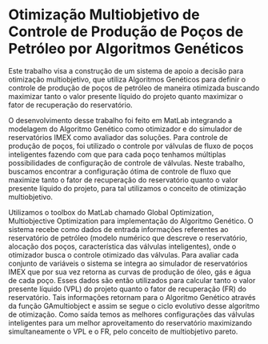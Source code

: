 # Otimização Multiobjetivo de Controle de Produção de Poços de Petróleo por Algoritmos Genéticos

  Este trabalho visa a construção de um sistema de apoio a decisão para otimização multiobjetivo, que utiliza Algoritmos Genéticos para definir o controle de produção de poços de petróleo de maneira otimizada buscando maximizar tanto o valor presente líquido do projeto quanto maximizar o fator de recuperação do reservatório.

  O desenvolvimento desse trabalho foi feito em MatLab integrando a modelagem do Algoritmo Genético como otimizador e do simulador de reservatórios IMEX como avaliador das soluções. Para controle de produção de poços, foi utilizado o controle por válvulas de fluxo de poços inteligentes fazendo com que para cada poço tenhamos múltiplas possibilidades de configuração de controle de válvulas. Neste trabalho, buscamos encontrar a configuração ótima de controle de fluxo que maximize tanto o fator de recuperação do reservatório quanto o valor presente líquido do projeto, para tal utilizamos o conceito de otimização multiobjetivo.

  Utilizamos o toolbox do MatLab chamado Global Optimization, Multiobjective Optimization para implementação do Algoritmo Genético.  O sistema recebe como dados de entrada informações referentes ao reservatório de petróleo (modelo numérico que descreve o reservatório, alocação dos poços, característica das válvulas inteligentes), onde o otimizador busca o controle otimizado das válvulas. Para avaliar cada conjunto de variáveis o sistema se integra ao simulador de reservatórios IMEX que por sua vez retorna as curvas de produção de óleo, gás e água de cada poço. Esses dados são então utilizados para calcular tanto o valor presente líquido (VPL) do projeto quanto o fator de recuperação (FR) do reservatório.  Tais informações retornam para o Algoritmo Genético através da função GAmultiobject e assim se segue o ciclo evolutivo desse algoritmo de otimização. Como saída temos as melhores configurações das válvulas inteligentes para um melhor aproveitamento do reservatório maximizando simultaneamente o VPL e o FR, pelo conceito de multiobjetivo pareto.
